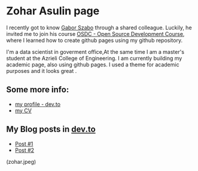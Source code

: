 # Zohar Asulin page

I recently got to know [Gabor Szabo](https://github.com/szabgab/) through a shared colleague. Luckily, he invited me to join his course [OSDC - Open Source Development Course](https://osdc.code-maven.com/), where I learned how to create github pages using my github repository.

I'm a data scientist in goverment office,At the same time I am a master's student at the Azrieli College of Engineering.
I am currently building my academic page, also using github pages. I used a theme for academic purposes and it looks great .

## Some more info:
* [my profile - dev.to](https://dev.to/zoharasulin)
* [my CV](/cv)

## My Blog posts in [dev.to](https://dev.to/)
* [Post #1](https://dev.to/zoharasulin/assignment-1-version-control-journal-slack-3924)
* [Post #2](https://dev.to/zoharasulin/osdc-2023-second-assignment-5fg5)


(zohar.jpeg)
